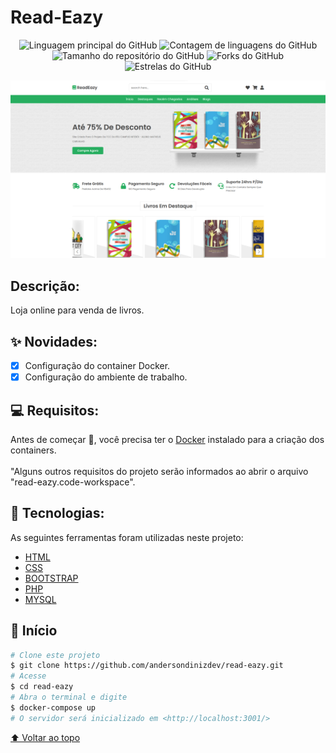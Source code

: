 # Read-Eazy

<p align="center">
  <img alt="Linguagem principal do GitHub" src="https://img.shields.io/github/languages/top/andersondinizdev/read-eazy?style=for-the-badge">
  
  <img alt="Contagem de linguagens do GitHub" src="https://img.shields.io/github/languages/count/andersondinizdev/read-eazy?style=for-the-badge">
  
  <img alt="Tamanho do repositório do GitHub" src="https://img.shields.io/github/repo-size/andersondinizdev/read-eazy?style=for-the-badge">

  <img alt="Forks do GitHub" src="https://img.shields.io/github/forks/andersondinizdev/read-eazy?style=for-the-badge">
    
  <img alt="Estrelas do GitHub" src="https://img.shields.io/github/stars/andersondinizdev/read-eazy?style=for-the-badge"/>

</p>

<p align="center">
<img src="https://raw.githubusercontent.com/AndersonDinizDev/projects-thumbnail/master/read-eazy.png" alt="example image"/>
 </p>

## Descrição:

Loja online para venda de livros.

## ✨ Novidades:

- [x] Configuração do container Docker.
- [x] Configuração do ambiente de trabalho.

## 💻 Requisitos:

Antes de começar :checkered_flag:, você precisa ter o [Docker](https://docs.docker.com/) instalado para a criação dos containers. <br/><br/>
"Alguns outros requisitos do projeto serão informados ao abrir o arquivo "read-eazy.code-workspace".

## 🚀 Tecnologias:

As seguintes ferramentas foram utilizadas neste projeto:

- [HTML](https://developer.mozilla.org/pt-BR/docs/Web/HTML/Element/html/)
- [CSS](https://developer.mozilla.org/pt-BR/docs/Web/CSS)
- [BOOTSTRAP](https://getbootstrap.com/docs/5.3/getting-started/introduction/)
- [PHP](https://www.php.net/docs.php)
- [MYSQL](https://developer.mozilla.org/en-US/docs/Web/HTML)

## :checkered_flag: Início

```bash
# Clone este projeto
$ git clone https://github.com/andersondinizdev/read-eazy.git
# Acesse
$ cd read-eazy
# Abra o terminal e digite
$ docker-compose up
# O servidor será inicializado em <http://localhost:3001/>
```

[⬆ Voltar ao topo](#Read-Eazy)<br>
